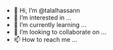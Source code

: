 - 👋 Hi, I’m @talalhassann
- 👀 I’m interested in ...
- 🌱 I’m currently learning ...
- 💞️ I’m looking to collaborate on ...
- 📫 How to reach me ...

<!---
talalhassann/talalhassann is a ✨ special ✨ repository because its `README.md` (this file) appears on your GitHub profile.
You can click the Preview link to take a look at your changes.
--->
